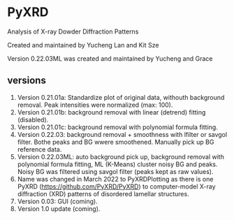 # PyXRD
Analysis of X-ray Dowder Diffraction Patterns

Created and maintained by Yucheng Lan and Kit Sze

Version 0.22.03ML was created and maintained by Yucheng and Grace 

## versions
1. Version 0.21.01a: Standardize plot of original data, withouth background removal.  Peak intensities were normalized (max: 100).  
2. Version 0.21.01b: background removal with linear (detrend) fitting (disabled).
3. Version 0.21.01c: background removal with polynomial formula fitting.
4. Version 0.22.03: background removal + smoothness with lfilter or savgol filter.  Bothe peaks and BG wwere smoothened. Manually pick up BG reference data.
5. Version 0.22.03ML: auto background pick up, background removal with polynomial formula fitting, ML (K-Means) cluster noisy BG and peaks.  Noisy BG was filtered using savgol filter (peaks kept as raw values).
5. Name was changed in March 2022 to PyXRDPlotting as there is one PyXRD (https://github.com/PyXRD/PyXRD) to computer-model X-ray diffraction (XRD) patterns of disordered lamellar structures.
6. Version 0.03: GUI (coming).
7. Version 1.0 update (coming).

